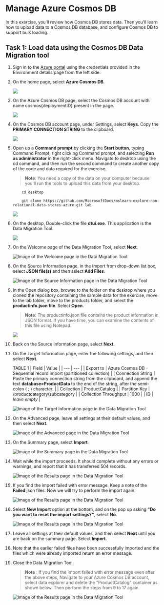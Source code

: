 # Manage Azure Cosmos DB

In this exercise, you'll review how Cosmos DB stores data. Then you'll learn how to upload data to a Cosmos DB database, and configure Cosmos DB to support bulk loading.


## Task 1: Load data using the Cosmos DB Data Migration tool

1.  Sign in to the [Azure portal](https://portal.azure.com/learn.docs.microsoft.com) using the credentials provided in the Environment details page from the left side.

2.  On the home page, select **Azure Cosmos DB**.

    ![](media/lab4/1.png)

3.  On the Azure Cosmos DB page, select the Cosmos DB account with name cosmos{deploymentID} present in the page.

    ![](media/lab4/2.png)

4.  On the Cosmos DB account page, under Settings, select **Keys**. Copy the **PRIMARY CONNECTION STRING** to the clipboard.

    ![](media/lab4/3.png)


6.  Open up a **Command prompt** by clicking the **Start button**, typing Command Prompt, right clicking Command prompt, and selecting **Run as administrator** in the right-click menu. Navigate to desktop using the cd command, and then run the second command to create another copy of the code and data required for the exercise.

      >**Note**: You need a copy of the data on your computer because you'll run the tools to upload this data from your desktop.

    ``` 
        cd desktop
        
        git clone https://github.com/MicrosoftDocs/mslearn-explore-non-relational-data-stores-azure.git lab

     ```

    ![](media/lab4/4.png)
    
7.  On the desktop, Double-click the file **dtui.exe**. This application is the Data Migration Tool.

    ![](media/lab4/5.png)

8.  On the Welcome page of the Data Migration Tool, select **Next**.

    ![Image of the Welcome page in the Data Migration Tool](https://docs.microsoft.com/en-us/learn/wwl-data-ai/explore-non-relational-data-stores-azure/media/6-welcome.png)

9. On the Source Information page, in the Import from drop-down list box, select **JSON file(s)** and then select **Add Files**.

    ![Image of the Source Information page in the Data Migration Tool](media/lab4/upd-6-source.png)

10. In the Open dialog box, browse to the folder on the desktop where you cloned the repository containing the sample data for the exercise, move to the lab folder, move to the products folder, and select the **productinfo.json file**. Select **Open**.

    >**Note:** The productinfo.json file contains the product information in JSON format. If you have time, you can examine the contents of this file using Notepad.
   
    ![](media/lab4/6.png)
11. Back on the Source Information page, select **Next**.

12. On the Target Information page, enter the following settings, and then select **Next**.

    TABLE 1
    | Field | Value |
    | --- | --- |
    | Export to | Azure Cosmos DB - Sequential record import (partitioned collection) |
    | Connection String | Paste the primary connection string from the clipboard, and append the text **database=ProductData** to the end of the string, after the semi-colon ( ; ) character. |
    | Collection | ProductCatalog |
    | Partition Key | /productcategory/subcategory |
    | Collection Throughput | 1000 |
    | ID | *leave empty* |

    ![Image of the Target Information page in the Data Migration Tool](https://docs.microsoft.com/en-us/learn/wwl-data-ai/explore-non-relational-data-stores-azure/media/6-target.png)

13. On the Advanced page, leave all settings at their default values, and then select **Next**.

    ![Image of the Advanced page in the Data Migration Tool](https://docs.microsoft.com/en-us/learn/wwl-data-ai/explore-non-relational-data-stores-azure/media/6-advanced.png)

14. On the Summary page, select **Import**.

    ![Image of the Summary page in the Data Migration Tool](https://docs.microsoft.com/en-us/learn/wwl-data-ai/explore-non-relational-data-stores-azure/media/6-summary.png)

15. Wait while the import proceeds. It should complete without any errors or warnings, and report that it has transferred 504 records.

    ![Image of the Results page in the Data Migration Tool](https://docs.microsoft.com/en-us/learn/wwl-data-ai/explore-non-relational-data-stores-azure/media/6-results.png)
    
16. If you find the import failed with error message. Keep a note of the **Failed** json files. Now we will try to perform the import again. 

    ![Image of the Results page in the Data Migration Tool](media/import-012.png)

17. Select **New Import** option at the bottom, and on the pop up asking **"Do you want to reset the import settings?"**, select **No**. 

    ![Image of the Results page in the Data Migration Tool](media/import-011.png)

18. Leave all settings at their default values, and then select **Next** until you are back on the summary page. Select **Import**.

19. Note that the earlier failed files have been successfully imported and the files which were already imported return an error message.

20. Close the Data Migration Tool.

      >**Note** : If you find the import failed with error message even after the above steps, Navigate to your Azure Cosmos DB account, select data explorer and delete the "ProductCatalog" container as shown below. Then perform the steps from 9 to 17 again.

    ![Image of the Results page in the Data Migration Tool](media/cosmosdbdeletedb.png)


